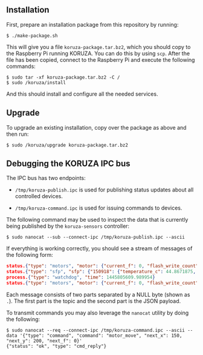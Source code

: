 Installation
------------

First, prepare an installation package from this repository by running:

```
$ ./make-package.sh
```

This will give you a file `koruza-package.tar.bz2`, which you should copy
to the Raspberry Pi running KORUZA. You can do this by using `scp`. After
the file has been copied, connect to the Raspberry Pi and execute the
following commands:

```
$ sudo tar -xf koruza-package.tar.bz2 -C /
$ sudo /koruza/install
```

And this should install and configure all the needed services.

Upgrade
-------

To upgrade an existing installation, copy over the package as above and then
run:

```
$ sudo /koruza/upgrade koruza-package.tar.bz2
```

Debugging the KORUZA IPC bus
----------------------------

The IPC bus has two endpoints:

  * `/tmp/koruza-publish.ipc` is used for publishing status updates
    about all controlled devices.

  * `/tmp/koruza-command.ipc` is used for issuing commands to
    devices.

The following command may be used to inspect the data that is currently
being published by the `koruza-sensors` controller:

```
$ sudo nanocat --sub --connect-ipc /tmp/koruza-publish.ipc --ascii
```

If everything is working correctly, you should see a stream of messages
of the following form:

```json
status.{"type": "motors", "motor": {"current_f": 0, "flash_write_count": 34, "next_x": 150, "next_y": 200, "status_f": 0, "accel": 1000, "command": 0, "empty": 255, "status_y": 16, "status_x": 0, "laser": 0, "next_f": 0, "flash_status": 171, "speed": 1000, "current_y": 210, "current_x": 150}}
status.{"type": "sfp", "sfp": {"150918": {"temperature_c": 44.8671875, "tx_power_mw": 0.5691, "tx_bias_ma": 34.462, "rx_power_mw": 0.0, "vcc_v": 3.2437}}}
process.{"type": "watchdog", "time": 1445805609.989954}
status.{"type": "motors", "motor": {"current_f": 0, "flash_write_count": 34, "next_x": 150, "next_y": 200, "status_f": 0, "accel": 1000, "command": 0, "empty": 255, "status_y": 16, "status_x": 0, "laser": 0, "next_f": 0, "flash_status": 171, "speed": 1000, "current_y": 210, "current_x": 150}}
```

Each message consists of two parts separated by a NULL byte (shown as `.`).
The first part is the topic and the second part is the JSON payload.

To transmit commands you may also leverage the `nanocat` utility by doing
the following:

```
$ sudo nanocat --req --connect-ipc /tmp/koruza-command.ipc --ascii --data '{"type": "command", "command": "motor_move", "next_x": 150, "next_y": 200, "next_f": 0}'
{"status": "ok", "type": "cmd_reply"}
```

